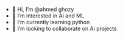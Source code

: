 - 👋 Hi, I’m @ahmed ghozy
- 👀 I’m interested in Ai and ML
- 🌱 I’m currently learning python
- 💞️ I’m looking to collaborate on Ai projects


<!---
ahmedmohamed-mu/ahmedmohamed-mu is a ✨ special ✨ repository because its `README.md` (this file) appears on your GitHub profile.
You can click the Preview link to take a look at your changes.
--->
